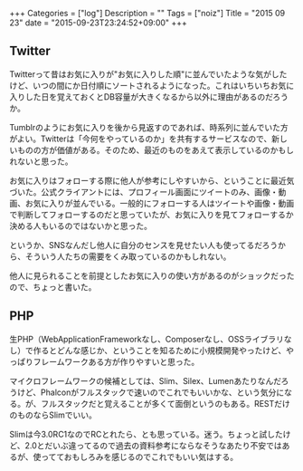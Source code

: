 +++
Categories = ["log"]
Description = ""
Tags = ["noiz"]
Title = "2015 09 23"
date = "2015-09-23T23:24:52+09:00"
+++

## Twitter
Twitterって昔はお気に入りが"お気に入りした順"に並んでいたような気がしたけど、いつの間にか日付順にソートされるようになった。これはいちいちお気に入りした日を覚えておくとDB容量が大きくなるから以外に理由があるのだろうか。

Tumblrのようにお気に入りを後から見返すのであれば、時系列に並んでいた方がよい。Twitterは「今何をやっているのか」を共有するサービスなので、新しいものの方が価値がある。そのため、最近のものをあえて表示しているのかもしれないと思った。

お気に入りはフォローする際に他人が参考にしやすいから、ということに最近気づいた。公式クライアントには、プロフィール画面にツイートのみ、画像・動画、お気に入りが並んでいる。一般的にフォローする人はツイートや画像・動画で判断してフォローするのだと思っていたが、お気に入りを見てフォローするか決める人もいるのではないかと思った。

というか、SNSなんだし他人に自分のセンスを見せたい人も使ってるだろうから、そういう人たちの需要をくみ取っているのかもしれない。

他人に見られることを前提としたお気に入りの使い方があるのがショックだったので、ちょっと書いた。

## PHP
生PHP（WebApplicationFrameworkなし、Composerなし、OSSライブラリなし）で作るとどんな感じか、ということを知るために小規模開発やったけど、やっぱりフレームワークある方が作りやすいと思った。

マイクロフレームワークの候補としては、Slim、Silex、Lumenあたりなんだろうけど、Phalconがフルスタックで速いのでこれでもいいかな、という気分になる。が、フルスタックだと覚えることが多くて面倒というのもある。RESTだけのものならSlimでいい。

Slimは今3.0RC1なのでRCとれたら、とも思っている。迷う。ちょっと試したけど、2.0とだいぶ違ってるので過去の資料参考にならなそうなあたり不安ではあるが、使ってておもしろみを感じるのでこれでもいい気はする。